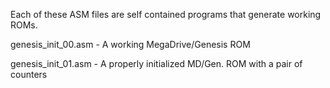 Each of these ASM files are self contained programs that generate working ROMs.

genesis_init_00.asm - A working MegaDrive/Genesis ROM

genesis_init_01.asm - A properly initialized MD/Gen. ROM with a pair of counters
